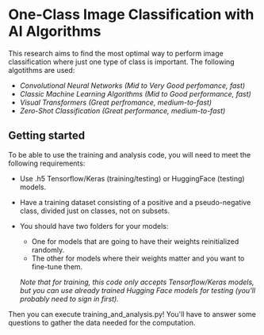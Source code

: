 # One-Class Image Classification with AI Algorithms

This research aims to find the most optimal way to perform image classification where just one type of class is important. The following algotithms are used:

- *Convolutional Neural Networks (Mid to Very Good perfomance, fast)*
- *Classic Machine Learning Algorithms (Mid to Good performance, fast)*
- *Visual Transformers (Great perfromance, medium-to-fast)*
- *Zero-Shot Classification (Great performance, medium-to-fast)*

## Getting started
To be able to use the training and analysis code, you will need to meet the following requirements:
- Use .h5 Tensorflow/Keras (training/testing) or HuggingFace (testing) models.
- Have a training dataset consisting of a positive and a pseudo-negative class, divided just on classes, not on subsets.

- You should have two folders for your models:
     - One for models that are going to have their weights reinitialized randomly. 
     - The other for models where their weights matter and you want to fine-tune them.
       
  _Note that for training, this code only accepts Tensorflow/Keras models, but you can use already trained Hugging Face models for testing (you'll probably need to sign in first)._

Then you can execute training_and_analysis.py! You'll have to answer some questions to gather the data needed for the computation.
